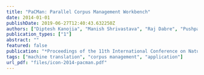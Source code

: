 ```yaml
---
title: "PaCMan: Parallel Corpus Management Workbench"
date: 2014-01-01
publishDate: 2019-06-27T12:40:43.632250Z
authors: ["Diptesh Kanojia", "Manish Shrivastava", "Raj Dabre", "Pushpak Bhattacharyya"]
publication_types: ["1"]
abstract: ""
featured: false
publication: "*Proceedings of the 11th International Conference on Natural Language Processing*"
tags: ["machine translation", "corpus management", "application"]
url_pdf: "files/icon-2014-pacman.pdf"
---
```


